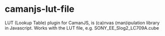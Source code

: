 # camanjs-lut-file
LUT (Lookup Table) plugin for CamanJS, is (ca)nvas (man)ipulation library in Javascript. Works with the LUT file, e.g. SONY_EE_Slog2_LC709A.cube
